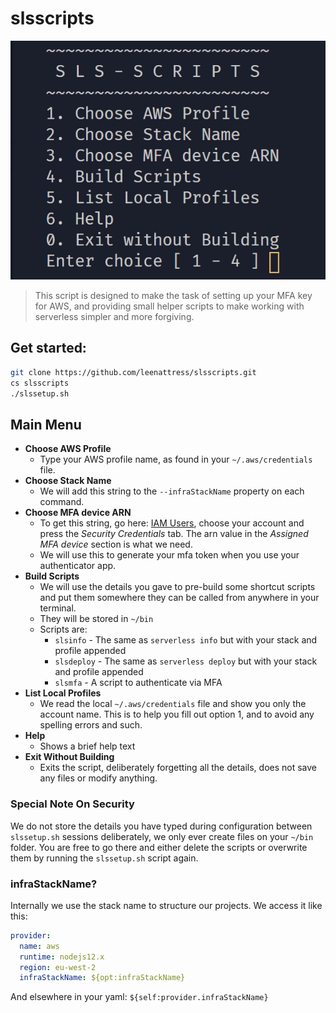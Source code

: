 # slsscripts

![slssetup Main Menu](screenshot.png)

> This script is designed to make the task of
setting up your MFA key for AWS, and providing
small helper scripts to make working with
serverless simpler and more forgiving.

## Get started:

```sh
git clone https://github.com/leenattress/slsscripts.git
cs slsscripts
./slssetup.sh
```

## Main Menu

- **Choose AWS Profile**
    - Type your AWS profile name, as found in your `~/.aws/credentials` file.
- **Choose Stack Name**
    - We will add this string to the `--infraStackName` property on each command.
- **Choose MFA device ARN**
    - To get this string, go here: [IAM Users](https://console.aws.amazon.com/iam/home?region=us-east-1#/users), choose your account and press the *Security Credentials* tab. The arn value in the *Assigned MFA device* section is what we need.
    - We will use this to generate your mfa token when you use your authenticator app.
- **Build Scripts**
    - We will use the details you gave to pre-build some shortcut scripts and put them somewhere they can be called from anywhere in your terminal.
    - They will be stored in `~/bin`
    - Scripts are:
        - `slsinfo` - The same as `serverless info` but with your stack and profile appended
        - `slsdeploy` - The same as `serverless deploy` but with your stack and profile appended
        - `slsmfa` - A script to authenticate via MFA
- **List Local Profiles**
    - We read the local `~/.aws/credentials` file and show you only the account name. This is to help you fill out option 1, and to avoid any spelling errors and such.
- **Help**
    - Shows a brief help text
- **Exit Without Building**
    - Exits the script, deliberately forgetting all the details, does not save any files or modify anything.

### Special Note On Security

We do not store the details you have typed during configuration between `slssetup.sh` sessions deliberately, we only ever create files on your `~/bin` folder. You are free to go there and either delete the scripts or overwrite them by running the `slssetup.sh` script again.

### infraStackName?

Internally we use the stack name to structure our projects. We access it like this:

```yml
provider:
  name: aws
  runtime: nodejs12.x
  region: eu-west-2
  infraStackName: ${opt:infraStackName}
```

And elsewhere in your yaml: `${self:provider.infraStackName}`